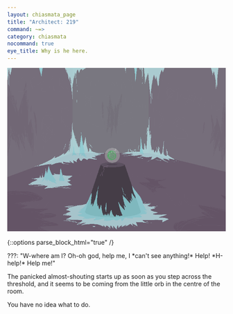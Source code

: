 ```yaml
---
layout: chiasmata_page
title: "Architect: 219"
command: ~=>
category: chiasmata
nocommand: true
eye_title: Why is he here.
---
```


![219](/chiasmata/images/narrative/218.png)

{::options parse_block_html="true" /}
<div class="dialogue">
???: "W-where am I? Oh-oh god, help me, I *can't see anything!* Help! *H-help!* Help me!"
</div>

The panicked almost-shouting starts up as soon as you step across the threshold, and it seems to be coming from the little orb in the centre of the room.

You have no idea what to do.